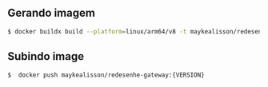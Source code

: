 ## Gerando imagem

```bash
$ docker buildx build --platform=linux/arm64/v8 -t maykealisson/redesenhe-gateway:{VERSION} .
```

## Subindo image

```bash
$  docker push maykealisson/redesenhe-gateway:{VERSION}
```
